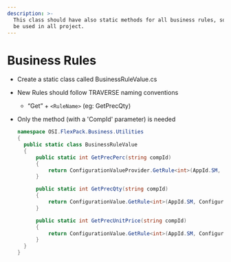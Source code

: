 ```yaml
---
description: >-
  This class should have also static methods for all business rules, so they can
  be used in all project.
---
```


# Business Rules

* Create a static class called BusinessRuleValue.cs
* New Rules should follow TRAVERSE naming conventions
  * “Get” + `<RuleName>` \(eg: GetPrecQty\)
* Only the method \(with a 'CompId' parameter\) is needed

  ```csharp
  namespace OSI.FlexPack.Business.Utilities
  {
    public static class BusinessRuleValue
    {
        public static int GetPrecPerc(string compId)
        {
            return ConfigurationValueProvider.GetRule<int>(AppId.SM, ConfigurationValue.PrecPercent, compId);
        }

        public static int GetPrecQty(string compId)
        {
            return ConfigurationValue.GetRule<int>(AppId.SM, ConfigurationValue.PrecQty, compId);
        }

        public static int GetPrecUnitPrice(string compId)
        {
            return ConfigurationValue.GetRule<int>(AppId.SM, ConfigurationValue.PrecUPrice);
        }
    }
  }
  ```

